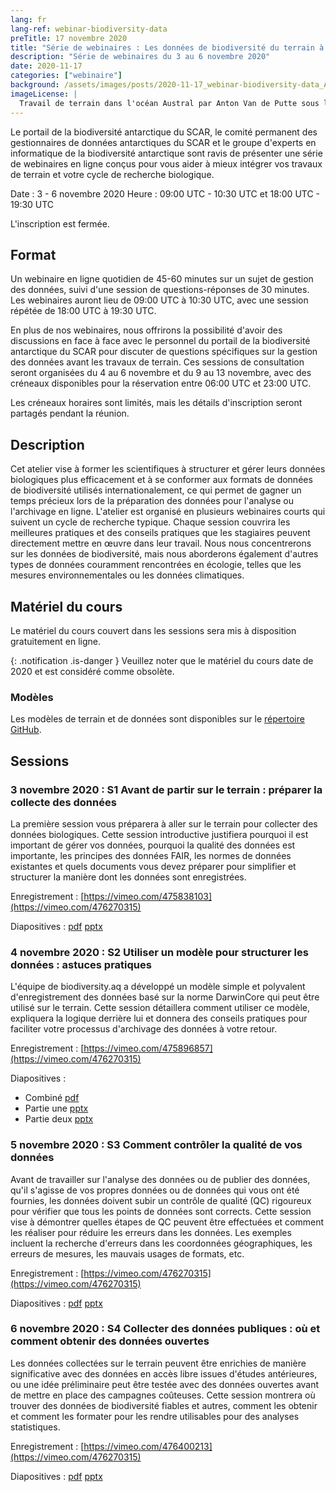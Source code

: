 ```yaml
---
lang: fr
lang-ref: webinar-biodiversity-data
preTitle: 17 novembre 2020
title: "Série de webinaires : Les données de biodiversité du terrain à la recherche"
description: "Série de webinaires du 3 au 6 novembre 2020"
date: 2020-11-17
categories: ["webinaire"]
background: /assets/images/posts/2020-11-17_webinar-biodiversity-data_AVdP_SCAR_0201_TvSxEb7.jpg
imageLicense: |
  Travail de terrain dans l'océan Austral par Anton Van de Putte sous licence [CC BY-NC 4.0](https://creativecommons.org/licenses/by-nc/4.0/)
---
```


Le portail de la biodiversité antarctique du SCAR, le comité permanent des gestionnaires de données antarctiques du SCAR et le groupe d'experts en informatique de la biodiversité antarctique sont ravis de présenter une série de webinaires en ligne conçus pour vous aider à mieux intégrer vos travaux de terrain et votre cycle de recherche biologique.

Date : 3 - 6 novembre 2020
Heure : 09:00 UTC - 10:30 UTC et 18:00 UTC - 19:30 UTC

L'inscription est fermée.

## Format

Un webinaire en ligne quotidien de 45-60 minutes sur un sujet de gestion des données, suivi d'une session de questions-réponses de 30 minutes. Les webinaires auront lieu de 09:00 UTC à 10:30 UTC, avec une session répétée de 18:00 UTC à 19:30 UTC.

En plus de nos webinaires, nous offrirons la possibilité d'avoir des discussions en face à face avec le personnel du portail de la biodiversité antarctique du SCAR pour discuter de questions spécifiques sur la gestion des données avant les travaux de terrain. Ces sessions de consultation seront organisées du 4 au 6 novembre et du 9 au 13 novembre, avec des créneaux disponibles pour la réservation entre 06:00 UTC et 23:00 UTC.

Les créneaux horaires sont limités, mais les détails d'inscription seront partagés pendant la réunion.

## Description

Cet atelier vise à former les scientifiques à structurer et gérer leurs données biologiques plus efficacement et à se conformer aux formats de données de biodiversité utilisés internationalement, ce qui permet de gagner un temps précieux lors de la préparation des données pour l'analyse ou l'archivage en ligne. L'atelier est organisé en plusieurs webinaires courts qui suivent un cycle de recherche typique. Chaque session couvrira les meilleures pratiques et des conseils pratiques que les stagiaires peuvent directement mettre en œuvre dans leur travail. Nous nous concentrerons sur les données de biodiversité, mais nous aborderons également d'autres types de données couramment rencontrées en écologie, telles que les mesures environnementales ou les données climatiques.

## Matériel du cours

Le matériel du cours couvert dans les sessions sera mis à disposition gratuitement en ligne.

{: .notification .is-danger }
Veuillez noter que le matériel du cours date de 2020 et est considéré comme obsolète.

### Modèles

Les modèles de terrain et de données sont disponibles sur le [répertoire GitHub](https://github.com/biodiversity-aq/data-mgt-templates).

## Sessions

### 3 novembre 2020 : S1 Avant de partir sur le terrain : préparer la collecte des données

La première session vous préparera à aller sur le terrain pour collecter des données biologiques. Cette session introductive justifiera pourquoi il est important de gérer vos données, pourquoi la qualité des données est importante, les principes des données FAIR, les normes de données existantes et quels documents vous devez préparer pour simplifier et structurer la manière dont les données sont enregistrées.

Enregistrement : [https://vimeo.com/475838103](https://vimeo.com/476270315)

Diapositives : [pdf](https://nextcloud.bebif.be/s/psR5YXWHYyAdRBe) [pptx](https://nextcloud.bebif.be/s/p87Mbcfit5D6pdg)

### 4 novembre 2020 : S2 Utiliser un modèle pour structurer les données : astuces pratiques

L'équipe de biodiversity.aq a développé un modèle simple et polyvalent d'enregistrement des données basé sur la norme DarwinCore qui peut être utilisé sur le terrain. Cette session détaillera comment utiliser ce modèle, expliquera la logique derrière lui et donnera des conseils pratiques pour faciliter votre processus d'archivage des données à votre retour.

Enregistrement : [https://vimeo.com/475896857](https://vimeo.com/476270315)

Diapositives :

- Combiné [pdf](https://nextcloud.bebif.be/s/9LadeECLpTD2N9e)
- Partie une [pptx](https://nextcloud.bebif.be/s/x4TS7MFYTxDeeqg)
- Partie deux [pptx](https://nextcloud.bebif.be/s/8rqjRiMa7KR5Cib)

### 5 novembre 2020 : S3 Comment contrôler la qualité de vos données

Avant de travailler sur l'analyse des données ou de publier des données, qu'il s'agisse de vos propres données ou de données qui vous ont été fournies, les données doivent subir un contrôle de qualité (QC) rigoureux pour vérifier que tous les points de données sont corrects. Cette session vise à démontrer quelles étapes de QC peuvent être effectuées et comment les réaliser pour réduire les erreurs dans les données. Les exemples incluent la recherche d'erreurs dans les coordonnées géographiques, les erreurs de mesures, les mauvais usages de formats, etc.

Enregistrement : [https://vimeo.com/476270315](https://vimeo.com/476270315)

Diapositives : [pdf](https://nextcloud.bebif.be/s/Xfgc59Dz6MX76j5) [pptx](https://nextcloud.bebif.be/s/Gs4KC45djYoLmxb)

### 6 novembre 2020 : S4 Collecter des données publiques : où et comment obtenir des données ouvertes

Les données collectées sur le terrain peuvent être enrichies de manière significative avec des données en accès libre issues d'études antérieures, ou une idée préliminaire peut être testée avec des données ouvertes avant de mettre en place des campagnes coûteuses. Cette session montrera où trouver des données de biodiversité fiables et autres, comment les obtenir et comment les formater pour les rendre utilisables pour des analyses statistiques.

Enregistrement : [https://vimeo.com/476400213](https://vimeo.com/476270315)

Diapositives : [pdf](https://nextcloud.bebif.be/s/FSDpT6aWC4NT8gZ) [pptx](https://nextcloud.bebif.be/s/Zgg7KAPwxH3pwbZ)
